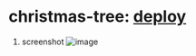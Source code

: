 # christmas-tree: [deploy](https://cheerfulperson-christmas-task.netlify.app/)
1. screenshot ![image](https://user-images.githubusercontent.com/43146047/170392004-db3e3413-4722-4196-8e3e-8b3c73b6a17f.png)
